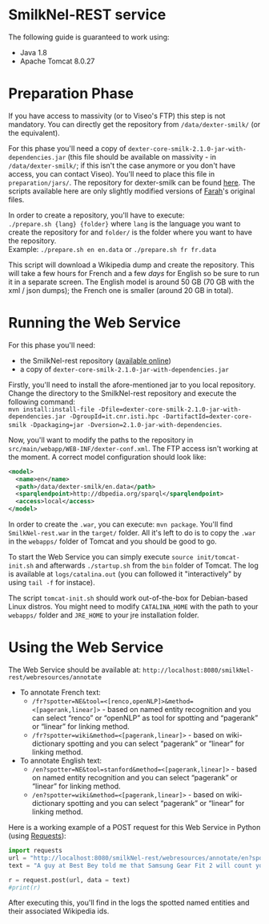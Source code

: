 # SmilkNel-REST service

The following guide is guaranteed to work using:  
- Java 1.8  
- Apache Tomcat 8.0.27

# Preparation Phase

If you have access to massivity (or to Viseo's FTP) this step is not mandatory. You can directly get the repository from `/data/dexter-smilk/` (or the equivalent).

For this phase you'll need a copy of `dexter-core-smilk-2.1.0-jar-with-dependencies.jar` (this file should be available on massivity - in `/data/dexter-smilk/`; if this isn't the case anymore or you don't have access, you can contact Viseo). You'll need to place this file in `preparation/jars/`. The repository for dexter-smilk can be found [here](https://github.com/nooralahzadeh/dexter-smilk). The scripts available here are only slightly modified versions of [Farah](https://github.com/nooralahzadeh)'s original files.

In order to create a repository, you'll have to execute:  
`./prepare.sh {lang} {folder}` where `lang` is the language you want to create the repository for and `folder/` is the folder where you want to have the repository.  
Example: `./prepare.sh en en.data` or `./prepare.sh fr fr.data`

This script will download a Wikipedia dump and create the repository. This will take a few hours for French and a few *days* for English so be sure to run it in a separate screen. The English model is around 50 GB (70 GB with the xml / json dumps); the French one is smaller (around 20 GB in total).

# Running the Web Service

For this phase you'll need:  
- the SmilkNel-rest repository ([available online](https://github.com/nooralahzadeh/SmilkNel-rest))  
- a copy of `dexter-core-smilk-2.1.0-jar-with-dependencies.jar`

Firstly, you'll need to install the afore-mentioned jar to you local repository. Change the directory to the SmilkNel-rest repository and execute the following command:  
`mvn install:install-file -Dfile=dexter-core-smilk-2.1.0-jar-with-dependencies.jar -DgroupId=it.cnr.isti.hpc -DartifactId=dexter-core-smilk -Dpackaging=jar -Dversion=2.1.0-jar-with-dependencies`.

Now, you'll want to modify the paths to the repository in `src/main/webapp/WEB-INF/dexter-conf.xml`. The FTP access isn't working at the moment. A correct model configuration should look like:  
```xml
<model>
  <name>en</name>
  <path>/data/dexter-smilk/en.data</path>
  <sparqlendpoint>http://dbpedia.org/sparql</sparqlendpoint>
  <access>local</access>
</model>
```

In order to create the `.war`, you can execute: `mvn package`. You'll find `SmilkNel-rest.war` in the `target/` folder. All it's left to do is to copy the `.war` in the `webapps/` folder of Tomcat and you should be good to go.

To start the Web Service you can simply execute `source init/tomcat-init.sh` and afterwards `./startup.sh` from the `bin` folder of Tomcat. The log is available at `logs/catalina.out` (you can followed it "interactively" by using `tail -f` for instace). 

The script `tomcat-init.sh` should work out-of-the-box for Debian-based Linux distros. You might need to modify `CATALINA_HOME` with the path to your `webapps/` folder and `JRE_HOME` to your jre installation folder.

# Using the Web Service

The Web Service should be available at: `http://localhost:8080/smilkNel-rest/webresources/annotate`  
- To annotate French text:  
  * `/fr?spotter=NE&tool=<[renco,openNLP]>&method=<[pagerank,linear]>` - based on named entity recognition and you can select “renco” or “openNLP” as tool for spotting and “pagerank” or “linear” for linking method.  
  * `/fr?spotter=wiki&method=<[pagerank,linear]>` - based on wiki-dictionary spotting and you can select “pagerank” or “linear” for linking method.  
- To annotate English text:  
  * `/en?spotter=NE&tool=stanford&method=<[pagerank,linear]>` - based on named entity recognition and you can select “pagerank” or “linear” for linking method.  
  * `/en?spotter=wiki&method=<[pagerank,linear]>` - based on wiki-dictionary spotting and you can select “pagerank” or “linear” for linking method.

Here is a working example of a POST request for this Web Service in Python (using [Requests](http://docs.python-requests.org/en/master/)):  
```python
import requests
url = "http://localhost:8080/smilkNel-rest/webresources/annotate/en?spotter=wiki&method=linear"
text = "A guy at Best Bey told me that Samsung Gear Fit 2 will count your floors too!"

r = request.post(url, data = text)
#print(r)
```  
After executing this, you'll find in the logs the spotted named entities and their associated Wikipedia ids.
